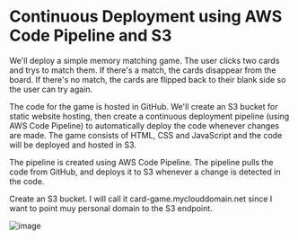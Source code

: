 # Continuous Deployment using AWS Code Pipeline and S3

We'll deploy a simple memory matching game. The user clicks two cards and trys to match them. If there's a match, the cards disappear from the board. If there's no match, the cards are flipped back to their blank side so the user can try again.

The code for the game is hosted in GitHub. We'll create an S3 bucket for static website hosting, then create a continuous deployment pipeline (using AWS Code Pipeline) to automatically deploy the code whenever changes are made. The game consists of HTML, CSS and JavaScript and the code will be deployed and hosted in S3.

The pipeline is created using AWS Code Pipeline. The pipeline pulls the code from GitHub, and deploys it to S3 whenever a change is detected in the code.

Create an S3 bucket. I will call it card-game.myclouddomain.net since I want to point muy personal domain to the S3 endpoint.

![image](https://github.com/MyC1oudRepo/Repository/assets/151183434/42c82761-5592-46a5-97cf-8da62280bc31)

